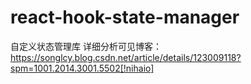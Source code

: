 # react-hook-state-manager
自定义状态管理库
详细分析可见博客：https://songlcy.blog.csdn.net/article/details/123009118?spm=1001.2014.3001.5502[!nihaio]
